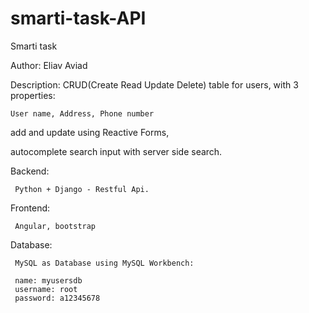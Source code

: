 # smarti-task-API

Smarti task

Author:
  Eliav Aviad

Description:
  CRUD(Create Read Update Delete) table for users, 
  with 3 properties: 
    
    User name, Address, Phone number
   
   add and update using Reactive Forms,
   
   autocomplete search input with server side search.
   
   
   



  Backend:
  
     Python + Django - Restful Api.
     
  Frontend:
  
     Angular, bootstrap
   
   Database:
   
     MySQL as Database using MySQL Workbench:
    
     name: myusersdb
     username: root
     password: a12345678
